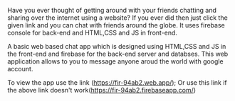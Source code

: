 Have you ever thought of getting around with your friends chatting and sharing over the internet using a website? If you ever did then just click the given link and you can chat with friends around the globe. It uses firebase console for back-end and HTML,CSS and JS in front-end.

A basic web based chat app which is designed using HTML,CSS and JS in the front-end and firebase for the back-end server and databses. This web application allows to you to message anyone aroud the world with google account.

To view the app use the link (https://fir-94ab2.web.app/); Or use this link if the above link doesn't work(https://fir-94ab2.firebaseapp.com/)
